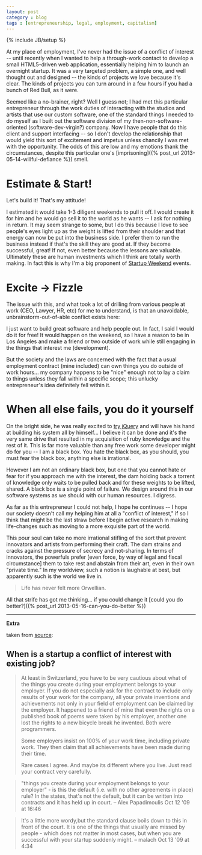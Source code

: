 ```yaml
---
layout: post
category : blog
tags : [entrepreneurship, legal, employment, capitalism]
---
```

{% include JB/setup %}

At my place of employment, I've never had the issue of a conflict of interest -- until recently when I wanted to help a through-work contact to develop a small HTML5-driven web application, essentially helping him to launch an overnight startup. It was a very targeted problem, a simple one, and well thought out and designed -- the kinds of projects we love because it's clear. The kinds of projects you can turn around in a few hours if you had a bunch of Red Bull, as it were.

Seemed like a no-brainer, right? Well I guess not; I had met this particular entrepreneur through the work duties of interacting with the studios and artists that use our custom software, one of the standard things I needed to do myself as I built out the software division of my then-non-software-oriented (software-dev-virgin?) company. Now I have people that do this client and support interfacing -- so I don't develop the relationship that would yield this sort of excitement and impetus unless chancily I was met with the opportunity. The odds of this are low and my emotions thank the circumstances, despite this particular one's [imprisoning]({% post_url 2013-05-14-willful-defiance %}) smell.

# Estimate & Start!

Let's build it! That's my attitude!

I estimated it would take 1-3 diligent weekends to pull it off. I would create it for him and he would go sell it to the world as he wants -- I ask for nothing in return. It may seem strange to some, but I do this because I love to see people's eyes light up as the weight is lifted from their shoulder and that energy can now be put into the business side. I prefer them to run the business instead if that's the skill they are good at. If they become successful, great! If not, even better because the lessons are valuable. Ultimately these are human investments which I think are totally worth making. In fact this is why I'm a big proponent of [Startup Weekend](http://startupweekend.org/) events.

# Excite -> Fizzle

The issue with this, and what took a lot of drilling from various people at work (CEO, Lawyer, HR, etc) for me to understand, is that an unavoidable, unbrainstorm-out-of-able conflict exists here:

I just want to build great software and help people out. In fact, I said I would do it for free! It would happen on the weekend, so I have a reason to be in Los Angeles and make a friend or two outside of work while still engaging in the things that interest me (development).

But the society and the laws are concerned with the fact that a usual employment contract (mine included) can own things you do outside of work hours... my company happens to be "nice" enough not to lay a claim to things unless they fall within a specific scope; this unlucky entrepreneur's idea definitely fell within it.


# When all else fails, you do it yourself

On the bright side, he was really excited to [try jQuery](http://try.jquery.com/) and will have his hand at building his system all by himself... I believe it can be done and it's the very same drive that resulted in my acquisition of ruby knowledge and the rest of it. This is far more valuable than any free work some developer might do for you -- I am a black box. You hate the black box, as you should, you must fear the black box, anything else is irrational.

However I am not an ordinary black box, but one that you cannot hate or fear for if you approach me with the interest, the dam holding back a torrent of knowledge only waits to be pulled back and for these weights to be lifted, shared. A black box is a single point of failure. We design around this in our software systems as we should with our human resources. I digress.

As far as this entrepreneur I could not help, I hope he continues -- I hope our society doesn't call my helping him at all a "conflict of interest," if so I think that might be the last straw before I begin active research in making life-changes such as moving to a more exquisite part of the world. 

This pour soul can take no more irrational stifling of the sort that prevent innovators and artists from performing their craft. The dam strains and cracks against the pressure of secrecy and not-sharing. In terms of innovators, the powerfuls prefer \[even force, by way of legal and fiscal circumstance\] them to take rest and abstain from their art, even in their own "private time." In my worldview, such a notion is laughable at best, but apparently such is the world we live in.

>Life has never felt more Orwellian.

All that strife has got me thinking... if you could change it [could you do better?]({% post_url 2013-05-16-can-you-do-better %})

---

**Extra**

taken from [source](http://answers.onstartups.com/questions/947/when-is-a-startup-a-conflict-of-interest-with-existing-job):

## When is a startup a conflict of interest with existing job?

>At least in Switzerland, you have to be very cautious about what of the things you create during your employment belongs to your employer. If you do not especially ask for the contract to include only results of your work for the company, all your private inventions and achievements not only in your field of employment can be claimed by the employer. It happened to a friend of mine that even the rights on a published book of poems were taken by his employer, another one lost the rights to a new bicycle break he invented. Both were programmers.
>
>Some employers insist on 100% of your work time, including private work. They then claim that all achievements have been made during their time.
>
>Rare cases I agree. And maybe its different where you live. Just read your contract very carefully.

>"things you create during your employment belongs to your employer" - is this the default (i.e. with no other agreements in place) rule? In the states, that's not the default, but it can be written into contracts and it has held up in court. – Alex Papadimoulis Oct 12 '09 at 16:46

>It's a little more wordy,but the standard clause boils down to this in front of the court. It is one of the things that usually are missed by people - which does not matter in most cases, but when you are successful with your startup suddenly might. – malach Oct 13 '09 at 4:34